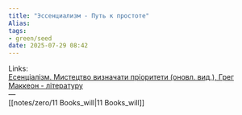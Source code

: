 ```yaml
---
title: "Эссенциализм - Путь к простоте"
Alias: 
tags:
- green/seed
date: 2025-07-29 08:42
---
```

Links:  
[Есенціалізм. Мистецтво визначати пріоритети (оновл. вид.), Грег Маккеон - літературу](https://nashformat.ua/products/esentsializm.-mystetstvo-vyznachaty-priorytety-onovl.-vyd.-709435?srsltid=AfmBOooTiODDUyxB0_iwRiLU3rlI2ryV2B8Did4KhkMZuBfce6b0CJvC)  
—  
[[notes/zero/11 Books_will|11 Books_will]]

